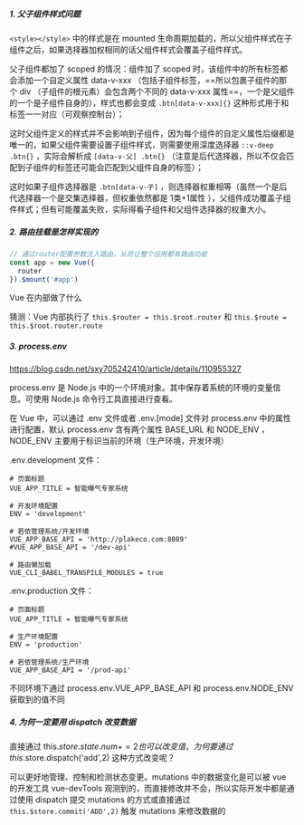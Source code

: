 ##### 1. 父子组件样式问题

`<style></style>` 中的样式是在 mounted 生命周期加载的，所以父组件样式在子组件之后，如果选择器加权相同的话父组件样式会覆盖子组件样式。

父子组件都加了 scoped 的情况：组件加了 scoped 时，该组件中的所有标签都会添加一个自定义属性 data-v-xxx （包括子组件标签，==所以包裹子组件的那个 div （子组件的根元素）会包含两个不同的 data-v-xxx 属性==，一个是父组件的一个是子组件自身的），样式也都会变成 `.btn[data-v-xxx]{}` 这种形式用于和标签一一对应（可观察控制台）；

这时父组件定义的样式并不会影响到子组件，因为每个组件的自定义属性后缀都是唯一的，如果父组件需要设置子组件样式，则需要使用深度选择器 `::v-deep .btn{}` ，实际会解析成 `[data-v-父] .btn{}` （注意是后代选择器，所以不仅会匹配到子组件的标签还可能会匹配到父组件自身的标签）；

这时如果子组件选择器是 `.btn[data-v-子]` ，则选择器权重相等（虽然一个是后代选择器一个是交集选择器，但权重依然都是 1类+1属性 ），父组件成功覆盖子组件样式；但有可能覆盖失败，实际得看子组件和父组件选择器的权重大小。



##### 2. 路由挂载是怎样实现的

```js
// 通过router配置参数注入路由，从而让整个应用都有路由功能
const app = new Vue({
  router
}).$mount('#app')
```

Vue 在内部做了什么

猜测：Vue 内部执行了 `this.$router = this.$root.router` 和 `this.$route = this.$root.router.route`



##### 3. process.env 

https://blog.csdn.net/sxy705242410/article/details/110955327

process.env 是 Node.js 中的一个环境对象。其中保存着系统的环境的变量信息。可使用 Node.js 命令行工具直接进行查看。

在 Vue 中，可以通过 .env 文件或者 .env.[mode] 文件对 process.env 中的属性进行配置，默认 process.env 含有两个属性 BASE_URL 和 NODE_ENV ，NODE_ENV 主要用于标识当前的环境（生产环境，开发环境）

.env.development 文件：

```
# 页面标题
VUE_APP_TITLE = 智能曝气专家系统

# 开发环境配置
ENV = 'development'

# 若依管理系统/开发环境
VUE_APP_BASE_API = 'http://plakeco.com:8089'
#VUE_APP_BASE_API = '/dev-api'

# 路由懒加载
VUE_CLI_BABEL_TRANSPILE_MODULES = true
```

.env.production 文件：

```
# 页面标题
VUE_APP_TITLE = 智能曝气专家系统

# 生产环境配置
ENV = 'production'

# 若依管理系统/生产环境
VUE_APP_BASE_API = '/prod-api'
```

不同环境下通过 process.env.VUE_APP_BASE_API 和 process.env.NODE_ENV 获取到的值不同



##### 4. 为何一定要用 dispatch 改变数据

直接通过 this.$store.state.num+=2 也可以改变值，为何要通过 this.$store.dispatch('add',2) 这种方式改变呢？

可以更好地管理、控制和检测状态变更。mutations 中的数据变化是可以被 vue 的开发工具 vue-devTools 观测到的，而直接修改并不会，所以实际开发中都是通过使用 dispatch 提交 mutations 的方式或直接通过`this.$store.commit('ADD',2)` 触发 mutations 来修改数据的

